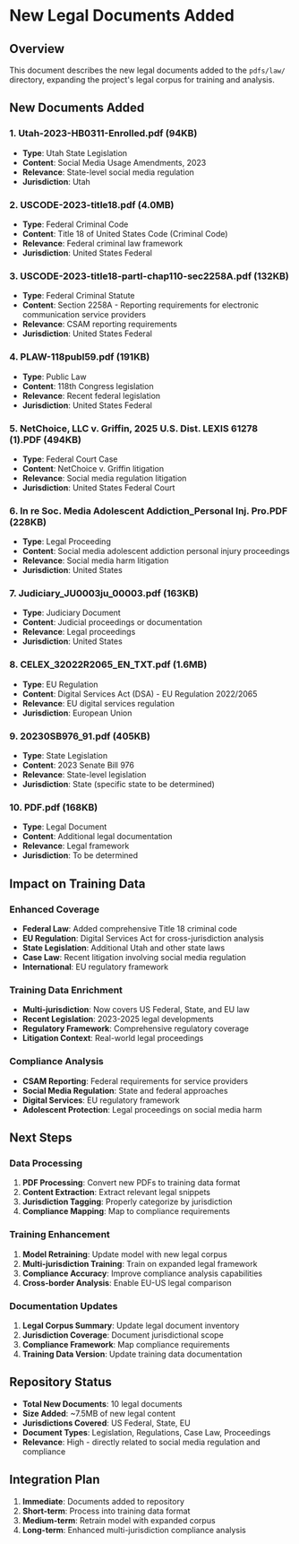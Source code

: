 # New Legal Documents Added

## Overview
This document describes the new legal documents added to the `pdfs/law/` directory, expanding the project's legal corpus for training and analysis.

## New Documents Added

### 1. **Utah-2023-HB0311-Enrolled.pdf** (94KB)
- **Type**: Utah State Legislation
- **Content**: Social Media Usage Amendments, 2023
- **Relevance**: State-level social media regulation
- **Jurisdiction**: Utah

### 2. **USCODE-2023-title18.pdf** (4.0MB)
- **Type**: Federal Criminal Code
- **Content**: Title 18 of United States Code (Criminal Code)
- **Relevance**: Federal criminal law framework
- **Jurisdiction**: United States Federal

### 3. **USCODE-2023-title18-partI-chap110-sec2258A.pdf** (132KB)
- **Type**: Federal Criminal Statute
- **Content**: Section 2258A - Reporting requirements for electronic communication service providers
- **Relevance**: CSAM reporting requirements
- **Jurisdiction**: United States Federal

### 4. **PLAW-118publ59.pdf** (191KB)
- **Type**: Public Law
- **Content**: 118th Congress legislation
- **Relevance**: Recent federal legislation
- **Jurisdiction**: United States Federal

### 5. **NetChoice, LLC v. Griffin, 2025 U.S. Dist. LEXIS 61278 (1).PDF** (494KB)
- **Type**: Federal Court Case
- **Content**: NetChoice v. Griffin litigation
- **Relevance**: Social media regulation litigation
- **Jurisdiction**: United States Federal Court

### 6. **In re Soc. Media Adolescent Addiction_Personal Inj. Pro.PDF** (228KB)
- **Type**: Legal Proceeding
- **Content**: Social media adolescent addiction personal injury proceedings
- **Relevance**: Social media harm litigation
- **Jurisdiction**: United States

### 7. **Judiciary_JU0003ju_00003.pdf** (163KB)
- **Type**: Judiciary Document
- **Content**: Judicial proceedings or documentation
- **Relevance**: Legal proceedings
- **Jurisdiction**: United States

### 8. **CELEX_32022R2065_EN_TXT.pdf** (1.6MB)
- **Type**: EU Regulation
- **Content**: Digital Services Act (DSA) - EU Regulation 2022/2065
- **Relevance**: EU digital services regulation
- **Jurisdiction**: European Union

### 9. **20230SB976_91.pdf** (405KB)
- **Type**: State Legislation
- **Content**: 2023 Senate Bill 976
- **Relevance**: State-level legislation
- **Jurisdiction**: State (specific state to be determined)

### 10. **PDF.pdf** (168KB)
- **Type**: Legal Document
- **Content**: Additional legal documentation
- **Relevance**: Legal framework
- **Jurisdiction**: To be determined

## Impact on Training Data

### Enhanced Coverage
- **Federal Law**: Added comprehensive Title 18 criminal code
- **EU Regulation**: Digital Services Act for cross-jurisdiction analysis
- **State Legislation**: Additional Utah and other state laws
- **Case Law**: Recent litigation involving social media regulation
- **International**: EU regulatory framework

### Training Data Enrichment
- **Multi-jurisdiction**: Now covers US Federal, State, and EU law
- **Recent Legislation**: 2023-2025 legal developments
- **Regulatory Framework**: Comprehensive regulatory coverage
- **Litigation Context**: Real-world legal proceedings

### Compliance Analysis
- **CSAM Reporting**: Federal requirements for service providers
- **Social Media Regulation**: State and federal approaches
- **Digital Services**: EU regulatory framework
- **Adolescent Protection**: Legal proceedings on social media harm

## Next Steps

### Data Processing
1. **PDF Processing**: Convert new PDFs to training data format
2. **Content Extraction**: Extract relevant legal snippets
3. **Jurisdiction Tagging**: Properly categorize by jurisdiction
4. **Compliance Mapping**: Map to compliance requirements

### Training Enhancement
1. **Model Retraining**: Update model with new legal corpus
2. **Multi-jurisdiction Training**: Train on expanded legal framework
3. **Compliance Accuracy**: Improve compliance analysis capabilities
4. **Cross-border Analysis**: Enable EU-US legal comparison

### Documentation Updates
1. **Legal Corpus Summary**: Update legal document inventory
2. **Jurisdiction Coverage**: Document jurisdictional scope
3. **Compliance Framework**: Map compliance requirements
4. **Training Data Version**: Update training data documentation

## Repository Status
- **Total New Documents**: 10 legal documents
- **Size Added**: ~7.5MB of new legal content
- **Jurisdictions Covered**: US Federal, State, EU
- **Document Types**: Legislation, Regulations, Case Law, Proceedings
- **Relevance**: High - directly related to social media regulation and compliance

## Integration Plan
1. **Immediate**: Documents added to repository
2. **Short-term**: Process into training data format
3. **Medium-term**: Retrain model with expanded corpus
4. **Long-term**: Enhanced multi-jurisdiction compliance analysis

